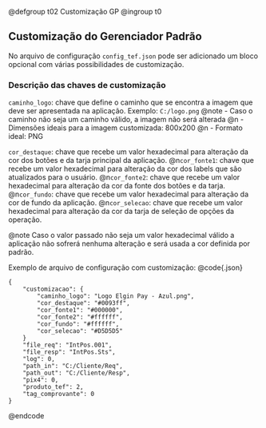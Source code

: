 @defgroup t02 Customização GP
@ingroup t0

## Customização do Gerenciador Padrão 
No arquivo de configuração `config_tef.json` pode ser adicionado um bloco opcional com várias possibilidades de customização.

### Descrição das chaves de customização 
`caminho_logo`: chave que define o caminho que se encontra a imagem que deve ser apresentada na aplicação. Exemplo: `C:/logo.png`
@note - Caso o caminho não seja um caminho válido, a imagem não será alterada
@n - Dimensões ideais para a imagem customizada: 800x200
@n - Formato ideal: PNG

`cor_destaque`: chave que recebe um valor hexadecimal para alteração da cor dos botões e da tarja principal da aplicação.
@n`cor_fonte1`: chave que recebe um valor hexadecimal para alteração da cor dos labels que são atualizados para o usuário.
@n`cor_fonte2`: chave que recebe um valor hexadecimal para alteração da cor da fonte dos botões e da tarja.
@n`cor_fundo`: chave que recebe um valor hexadecimal para alteração da cor de fundo da aplicação.
@n`cor_selecao`: chave que recebe um valor hexadecimal para alteração da cor da tarja de seleção de opções da operação.

@note Caso o valor passado não seja um valor hexadecimal válido a aplicação não sofrerá nenhuma alteração e será usada a cor definida por padrão.

Exemplo de arquivo de configuração com customização:
@code{.json}

	{
		"customizacao": {
			"caminho_logo": "Logo Elgin Pay - Azul.png",
			"cor_destaque": "#0093ff",
			"cor_fonte1": "#000000",
			"cor_fonte2": "#ffffff",
			"cor_fundo": "#ffffff",
			"cor_selecao": "#D5D5D5"
		}
		"file_req": "IntPos.001",
		"file_resp": "IntPos.Sts",
    	"log": 0,
    	"path_in": "C:/Cliente/Req",
    	"path_out": "C:/Cliente/Resp",
    	"pix4": 0,
    	"produto_tef": 2,
    	"tag_comprovante": 0
	}
@endcode